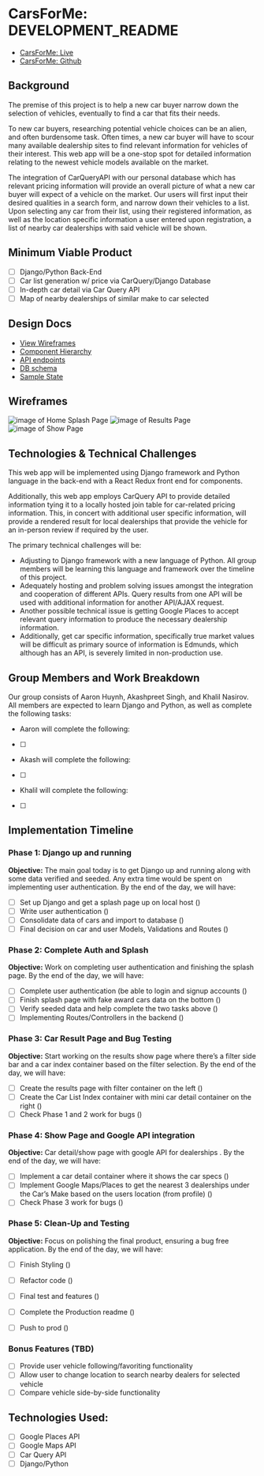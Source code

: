 # CarsForMe: DEVELOPMENT_README

- [CarsForMe: Live][live]
- [CarsForMe: Github][github]

[live]: https://www.CarsForMe.net
[github]: https://github.com/AkashSkySingh/CarsForMe

## Background

The premise of this project is to help a new car buyer narrow down the selection of vehicles, eventually to find a car that fits their needs.

To new car buyers, researching potential vehicle choices can be an alien, and often burdensome task. Often times, a new car buyer will have to scour many available dealership sites to find relevant information for vehicles of their interest. This web app will be a one-stop spot  for detailed information relating to the newest vehicle models available on the market.

The integration of CarQueryAPI with our personal database which has relevant pricing information will provide an overall picture of what a new car buyer will expect of a vehicle on the market. Our users will first input their desired qualities in a search form, and narrow down their vehicles to a list. Upon selecting any car from their list, using their registered information, as well as the location specific information a user entered upon registration, a list of nearby car dealerships with said vehicle will be shown.

## Minimum Viable Product

- [ ] Django/Python Back-End
- [ ] Car list generation w/ price via CarQuery/Django Database
- [ ] In-depth car detail via Car Query API
- [ ] Map of nearby dealerships of similar make to car selected

## Design Docs
* [View Wireframes][wireframes]
* [Component Hierarchy][components]
* [API endpoints][api-endpoints]
* [DB schema][schema]
* [Sample State][sample-state]

[wireframes]: docs/wireframes
[components]: docs/component_hierarchy.md
[sample-state]: docs/sample_state.md
[api-endpoints]: docs/api_endpoints.md
[schema]: docs/schema.md

## Wireframes

![image of Home Splash Page](/docs/wireframes/Home%20Page_Splash.png)
![image of Results Page](/docs/wireframes/Results.png)
![image of Show Page](/docs/wireframes/Show.png)

## Technologies & Technical Challenges

This web app will be implemented using Django framework and Python language in the back-end with a React Redux front end for components. 

Additionally, this web app employs CarQuery API to provide detailed information tying it to a locally hosted join table for car-related pricing information. This, in concert with additional user specific information, will provide a rendered result for local dealerships that provide the vehicle for an in-person review if required by the user.

The primary technical challenges will be:

- Adjusting to Django framework with a new language of Python. All group members will be learning this language and framework over the timeline of this project.
- Adequately hosting and problem solving issues amongst the integration and cooperation of different APIs. Query results from one API will be used with additional information for another API/AJAX request.
- Another possible technical issue is getting Google Places to accept relevant  query information to produce the necessary dealership information.
- Additionally, get car specific information, specifically true market values will be difficult as primary source of information is Edmunds, which although has an API, is severely limited in non-production use.

## Group Members and Work Breakdown
Our group consists of Aaron Huynh, Akashpreet Singh, and Khalil Nasirov. All members are expected to learn Django and Python, as well as complete the following tasks:

- Aaron will complete the following:
 + [ ]
- Akash will complete the following:
 + [ ]
- Khalil will complete the following:
 + [ ]

## Implementation Timeline

### Phase 1: Django up and running

**Objective:** The main goal today is to get Django up and running along with some data verified and seeded. Any extra time would be spent on implementing user authentication. By the end of the day, we will have:
 - [ ] Set up Django and get a splash page up on local host ()
 - [ ] Write user authentication ()
 - [ ] Consolidate data of cars and import to database ()
 - [ ] Final decision on car and user Models, Validations and Routes ()

### Phase 2: Complete Auth and Splash

**Objective:** Work on completing user authentication and finishing the splash page. By the end of the day, we will have:
 - [ ] Complete user authentication (be able to login and signup accounts ()
 - [ ] Finish splash page with fake award cars data on the bottom ()
 - [ ] Verify seeded data and help complete the two tasks above ()
 - [ ] Implementing Routes/Controllers in the backend ()

### Phase 3: Car Result Page and Bug Testing

**Objective:** Start working on the results show page where there’s a filter side bar and a car index container based on the filter selection. By the end of the day, we will have:
 - [ ] Create the results page with filter container on the left ()
 - [ ] Create the Car List Index container with mini car detail container on the right ()
 - [ ] Check Phase 1 and 2 work for bugs ()

### Phase 4:  Show Page and Google API integration

**Objective:** Car detail/show page with google API for dealerships . By the end of the day, we will have:
 - [ ] Implement a car detail container where it shows the car specs ()
 - [ ] Implement Google Maps/Places to get the nearest 3 dealerships under the Car’s Make based on the users location (from profile) ()
 - [ ] Check Phase 3 work for bugs ()

### Phase 5: Clean-Up and Testing

**Objective:** Focus on polishing the final product, ensuring a bug free application. By the end of the day, we will have:
 - [ ] Finish Styling ()
 - [ ] Refactor code ()
 - [ ] Final test and features ()
 - [ ] Complete the Production readme ()
 - [ ] Push to prod ()


### Bonus Features (TBD)
- [ ] Provide user vehicle following/favoriting functionality
- [ ] Allow user to change location to search nearby dealers for selected vehicle
- [ ] Compare vehicle side-by-side functionality

## Technologies Used:
- [ ] Google Places API
- [ ] Google Maps API
- [ ] Car Query API
- [ ] Django/Python
